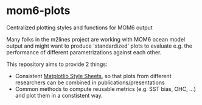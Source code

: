 # mom6-plots
Centralized plotting styles and functions for MOM6 output

Many folks in the m2lines project are working with MOM6 ocean model output and might want to produce 'standardized' plots to evaluate e.g. the performance of different parametrizations against each other. 

This repository aims to provide 2 things:

- Consistent [Matplotlib Style Sheets](https://matplotlib.org/stable/users/explain/customizing.html#customizing-with-style-sheets), so that plots from different researchers can be combined in publications/presentations
- Common methods to compute reusable metrics (e.g. SST bias, OHC, ...) and plot them in a constistent way.


